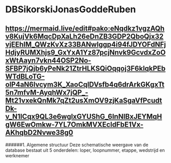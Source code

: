 # DBSikorskiJonasGoddeRuben
## https://mermaid.live/edit#pako:eNqdkz1vgzAQhv8KujVk6MqcDpXaLh26eDnZB3GDP2QboQjx32vjEEhIM_QWzKvXz33BANwIggp4i94fJDYOFdNFjHdjyRUMXhjs9_GxYxA1Yz87pcjNnvk9GcvdxZoOxWtAayn7vkn44OSP2No-SFBP7jQjb6yPeNk21ZtrHLKSQiOqqoj3F6klqkPEbWTdBLoTG-olP4aN6lvcym3K_XaoCqlDVsfb4q6drArkGKgxTt5n7mfvM-AyqhWx7jQP_-Mt21vxekQnMk7qZt2usXmOV9zjKaSgaVfPcudtDk-v_N1ICqx9QL3e6wglxGYUShG_6InNIBxJEYMqHgW6EwOmkw-7YL7OmkMVXEcldFbE1Vx-AKhqbD2Nvwe38g0

######1. Algemene structuur
Deze schematische weergave van de database bestaat uit 5 onderdelen: loper, loopnummer, etappe, wedstrijd en werknemer
